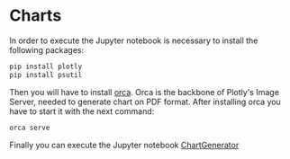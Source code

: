 # Charts

In order to execute the Jupyter notebook is necessary to install the following packages:

```bash
pip install plotly
pip install psutil
```

Then you will have to install [orca](https://github.com/plotly/orca). Orca is the backbone of Plotly's Image Server, needed to generate chart on PDF format. After installing orca you have to start it with the next command:

```bash
orca serve
```

Finally you can execute the Jupyter notebook [ChartGenerator](ChartGenerator.ipynb)